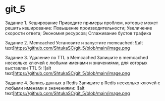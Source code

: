 # git_5
Задание 1. Кеширование
Приведите примеры проблем, которые может решить кеширование: Повышение производительности; Увеличение скорости ответа; Экономия ресурсов; Сглаживание бустов трафика

Задание 2. Memcached
Установите и запустите memcached: ![alt text]https://github.com/ShtukaSC/git_5/blob/main/image.png

Задание 3. Удаление по TTL в Memcached
Запишите в memcached несколько ключей с любыми именами и значениями, для которых выставлен TTL 5: ![alt text]https://github.com/ShtukaSC/git_5/blob/main/image.png

Задание 4. Запись данных в Redis
Запишите в Redis несколько ключей с любыми именами и значениями: ![alt text]https://github.com/ShtukaSC/git_5/blob/main/image.png
